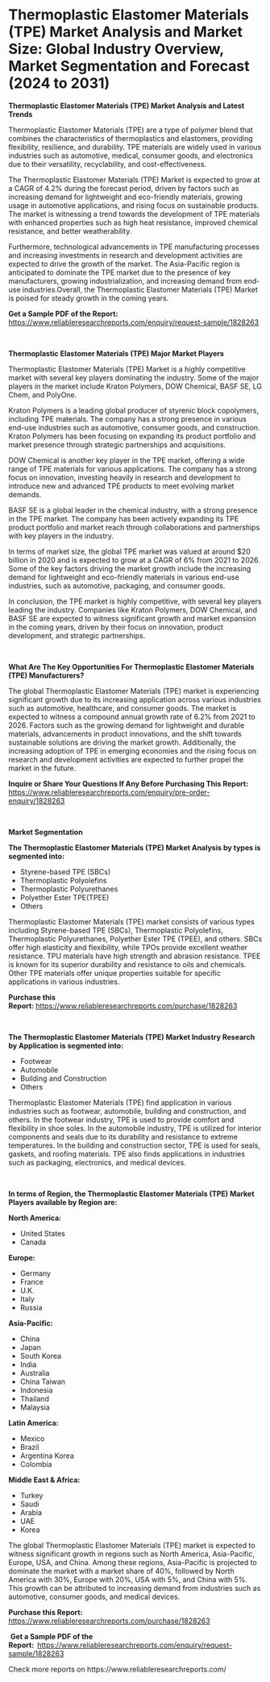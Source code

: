 <p><h1>Thermoplastic Elastomer Materials (TPE) Market Analysis and Market Size: Global Industry Overview, Market Segmentation and Forecast (2024 to 2031)</h1></p><p><strong>Thermoplastic Elastomer Materials (TPE) Market Analysis and Latest Trends</strong></p>
<p><p>Thermoplastic Elastomer Materials (TPE) are a type of polymer blend that combines the characteristics of thermoplastics and elastomers, providing flexibility, resilience, and durability. TPE materials are widely used in various industries such as automotive, medical, consumer goods, and electronics due to their versatility, recyclability, and cost-effectiveness.</p><p>The Thermoplastic Elastomer Materials (TPE) Market is expected to grow at a CAGR of 4.2% during the forecast period, driven by factors such as increasing demand for lightweight and eco-friendly materials, growing usage in automotive applications, and rising focus on sustainable products. The market is witnessing a trend towards the development of TPE materials with enhanced properties such as high heat resistance, improved chemical resistance, and better weatherability.</p><p>Furthermore, technological advancements in TPE manufacturing processes and increasing investments in research and development activities are expected to drive the growth of the market. The Asia-Pacific region is anticipated to dominate the TPE market due to the presence of key manufacturers, growing industrialization, and increasing demand from end-use industries.Overall, the Thermoplastic Elastomer Materials (TPE) Market is poised for steady growth in the coming years.</p></p>
<p><strong>Get a Sample PDF of the Report:&nbsp;</strong> <a href="https://www.reliableresearchreports.com/enquiry/request-sample/1828263">https://www.reliableresearchreports.com/enquiry/request-sample/1828263</a></p>
<p>&nbsp;</p>
<p><strong>Thermoplastic Elastomer Materials (TPE) Major Market Players</strong></p>
<p><p>Thermoplastic Elastomer Materials (TPE) Market is a highly competitive market with several key players dominating the industry. Some of the major players in the market include Kraton Polymers, DOW Chemical, BASF SE, LG Chem, and PolyOne.</p><p>Kraton Polymers is a leading global producer of styrenic block copolymers, including TPE materials. The company has a strong presence in various end-use industries such as automotive, consumer goods, and construction. Kraton Polymers has been focusing on expanding its product portfolio and market presence through strategic partnerships and acquisitions.</p><p>DOW Chemical is another key player in the TPE market, offering a wide range of TPE materials for various applications. The company has a strong focus on innovation, investing heavily in research and development to introduce new and advanced TPE products to meet evolving market demands.</p><p>BASF SE is a global leader in the chemical industry, with a strong presence in the TPE market. The company has been actively expanding its TPE product portfolio and market reach through collaborations and partnerships with key players in the industry.</p><p>In terms of market size, the global TPE market was valued at around $20 billion in 2020 and is expected to grow at a CAGR of 6% from 2021 to 2026. Some of the key factors driving the market growth include the increasing demand for lightweight and eco-friendly materials in various end-use industries, such as automotive, packaging, and consumer goods.</p><p>In conclusion, the TPE market is highly competitive, with several key players leading the industry. Companies like Kraton Polymers, DOW Chemical, and BASF SE are expected to witness significant growth and market expansion in the coming years, driven by their focus on innovation, product development, and strategic partnerships.</p></p>
<p>&nbsp;</p>
<p><strong>What Are The Key Opportunities For Thermoplastic Elastomer Materials (TPE) Manufacturers?</strong></p>
<p><p>The global Thermoplastic Elastomer Materials (TPE) market is experiencing significant growth due to its increasing application across various industries such as automotive, healthcare, and consumer goods. The market is expected to witness a compound annual growth rate of 6.2% from 2021 to 2026. Factors such as the growing demand for lightweight and durable materials, advancements in product innovations, and the shift towards sustainable solutions are driving the market growth. Additionally, the increasing adoption of TPE in emerging economies and the rising focus on research and development activities are expected to further propel the market in the future.</p></p>
<p><strong>Inquire or Share Your Questions If Any Before Purchasing This Report:</strong> <a href="https://www.reliableresearchreports.com/enquiry/pre-order-enquiry/1828263">https://www.reliableresearchreports.com/enquiry/pre-order-enquiry/1828263</a></p>
<p>&nbsp;</p>
<p><strong>Market Segmentation</strong></p>
<p><strong>The Thermoplastic Elastomer Materials (TPE) Market Analysis by types is segmented into:</strong></p>
<p><ul><li>Styrene-based TPE (SBCs)</li><li>Thermoplastic Polyolefins</li><li>Thermoplastic Polyurethanes</li><li>Polyether Ester TPE(TPEE)</li><li>Others</li></ul></p>
<p><p>Thermoplastic Elastomer Materials (TPE) market consists of various types including Styrene-based TPE (SBCs), Thermoplastic Polyolefins, Thermoplastic Polyurethanes, Polyether Ester TPE (TPEE), and others. SBCs offer high elasticity and flexibility, while TPOs provide excellent weather resistance. TPU materials have high strength and abrasion resistance. TPEE is known for its superior durability and resistance to oils and chemicals. Other TPE materials offer unique properties suitable for specific applications in various industries.</p></p>
<p><strong>Purchase this Report:&nbsp;</strong><a href="https://www.reliableresearchreports.com/purchase/1828263">https://www.reliableresearchreports.com/purchase/1828263</a></p>
<p>&nbsp;</p>
<p><strong>The Thermoplastic Elastomer Materials (TPE) Market Industry Research by Application is segmented into:</strong></p>
<p><ul><li>Footwear</li><li>Automobile</li><li>Building and Construction</li><li>Others</li></ul></p>
<p><p>Thermoplastic Elastomer Materials (TPE) find application in various industries such as footwear, automobile, building and construction, and others. In the footwear industry, TPE is used to provide comfort and flexibility in shoe soles. In the automobile industry, TPE is utilized for interior components and seals due to its durability and resistance to extreme temperatures. In the building and construction sector, TPE is used for seals, gaskets, and roofing materials. TPE also finds applications in industries such as packaging, electronics, and medical devices.</p></p>
<p>&nbsp;</p>
<p><strong>In terms of Region, the Thermoplastic Elastomer Materials (TPE) Market Players available by Region are:</strong></p>
<p>
    <p> <strong> North America: </strong>
        <ul>
            <li>United States</li>
            <li>Canada</li>
        </ul>
        </p> 
    <p> <strong> Europe: </strong>
        <ul>
            <li>Germany</li>
            <li>France</li>
            <li>U.K.</li>
            <li>Italy</li>
            <li>Russia</li>
        </ul>
        </p> 
    <p> <strong> Asia-Pacific: </strong>
        <ul>
            <li>China</li>
            <li>Japan</li>
            <li>South Korea</li>
            <li>India</li>
            <li>Australia</li>
            <li>China Taiwan</li>
            <li>Indonesia</li>
            <li>Thailand</li>
            <li>Malaysia</li>
        </ul>
        </p> 
    <p> <strong> Latin America: </strong>
        <ul>
            <li>Mexico</li>
            <li>Brazil</li>
            <li>Argentina Korea</li>
            <li>Colombia</li>
        </ul>
        </p> 
    <p> <strong> Middle East & Africa: </strong>
        <ul>
            <li>Turkey</li>
            <li>Saudi</li>
            <li>Arabia</li>
            <li>UAE</li>
            <li>Korea</li>
        </ul>
    </p>
    </p>
<p><p>The global Thermoplastic Elastomer Materials (TPE) market is expected to witness significant growth in regions such as North America, Asia-Pacific, Europe, USA, and China. Among these regions, Asia-Pacific is projected to dominate the market with a market share of 40%, followed by North America with 30%, Europe with 20%, USA with 5%, and China with 5%. This growth can be attributed to increasing demand from industries such as automotive, consumer goods, and medical devices.</p></p>
<p><strong>Purchase this Report: </strong><a href="https://www.reliableresearchreports.com/purchase/1828263">https://www.reliableresearchreports.com/purchase/1828263</a></p>
<p>&nbsp;<strong>Get a Sample PDF of the Report:&nbsp;&nbsp;</strong><a href="https://www.reliableresearchreports.com/enquiry/request-sample/1828263">https://www.reliableresearchreports.com/enquiry/request-sample/1828263</a></p>
<p><strong></strong></p>
<p>Check more reports on https://www.reliableresearchreports.com/</p>